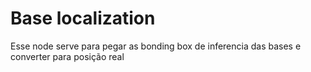 # Base localization

Esse node serve para pegar as bonding box de inferencia das bases e converter para posição real
